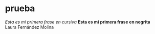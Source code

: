 # prueba
*Esta es mi primera frase en cursiva*
**Esta es mi primera frase en negrita**
Laura Fernández Molina
